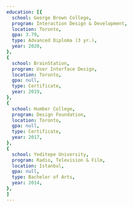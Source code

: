 ```yaml
---
education: [{
  school: George Brown College,
  program: Interaction Design & Development,
  location: Toronto,
  gpa: 3.79,
  type: Advanced Diploma (3 yr.),
  year: 2020,
},
{
  school: BrainStation,
  program: User Interface Design,
  location: Toronto,
  gpa: null,
  type: Certificate,
  year: 2019,
},
{
  school: Humber College,
  program: Design Foundation,
  location: Toronto,
  gpa: null,
  type: Certificate,
  year: 2017,
},
{
  school: Yeditepe University,
  program: Radio, Television & Film,
  location: Istanbul,
  gpa: null,
  type: Bachelor of Arts,
  year: 2014,
},
]
---
```

